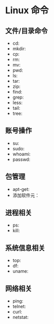 # Linux 命令
## 文件/目录命令
- cd:
- mkdir:
- cp:
- rm:
- mv:
- pwd:
- ls:
- tar:
- zip:
- find:
- grep:
- less:
- tail:
- tree:

## 账号操作
- su:
- sudo:
- whoami:
- passwd:

## 包管理
- apt-get:
- 添加软件元：

## 进程相关
- ps:
- kill:

## 系统信息相关
- top:
- df:
- uname:

## 网络相关
- ping:
- telnet:
- curl:
- netstat:
